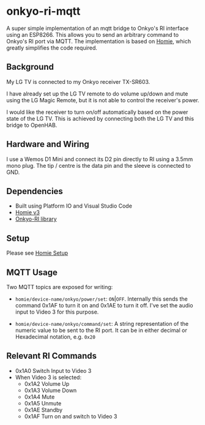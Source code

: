 # onkyo-ri-mqtt

A super simple implementation of an mqtt bridge to Onkyo's RI interface using an ESP8266. This allows you to send an arbitrary command to Onkyo's RI port via MQTT. The implementation is based on [Homie](https://github.com/homieiot/homie-esp8266), which greatly simplifies the code required.

## Background

My LG TV is connected to my Onkyo receiver TX-SR603. 

I have already set up the LG TV remote to do volume up/down and mute using the LG Magic Remote, but it is not able to control the receiver's power.

I would like the receiver to turn on/off automatically based on the power state of the LG TV. This is achieved by connecting both the LG TV and this bridge to OpenHAB.

## Hardware and Wiring

I use a Wemos D1 Mini and connect its D2 pin directly to RI using a 3.5mm mono plug. The tip / centre is the data pin and the sleeve is connected to GND.

## Dependencies
- Built using Platform IO and Visual Studio Code
- [Homie v3](https://github.com/homieiot/homie-esp8266)
- [Onkyo-RI library](https://github.com/docbender/Onkyo-RI)

## Setup

Please see [Homie Setup](https://homieiot.github.io/homie-esp8266/docs/develop-v3/quickstart/getting-started/)

## MQTT Usage

Two MQTT topics are exposed for writing:
- `homie/device-name/onkyo/power/set`: `ON`|`OFF`. Internally this sends the command 0x1AF to turn it on and 0x1AE to turn it off. I've set the audio input to Video 3 for this purpose.

- `homie/device-name/onkyo/command/set`: A string representation of the numeric value to be sent to the RI port. It can be in either decimal or Hexadecimal notation, e.g. `0x20`

## Relevant RI Commands

- 0x1A0 Switch Input to Video 3
- When Video 3 is selected:
  - 0x1A2 Volume Up
  - 0x1A3 Volume Down
  - 0x1A4 Mute
  - 0x1A5 Unmute
  - 0x1AE Standby
  - 0x1AF Turn on and switch to Video 3
